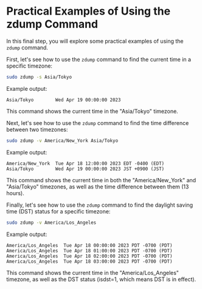 # Practical Examples of Using the zdump Command

In this final step, you will explore some practical examples of using the `zdump` command.

First, let's see how to use the `zdump` command to find the current time in a specific timezone:

```bash
sudo zdump -s Asia/Tokyo
```

Example output:

```
Asia/Tokyo        Wed Apr 19 00:00:00 2023
```

This command shows the current time in the "Asia/Tokyo" timezone.

Next, let's see how to use the `zdump` command to find the time difference between two timezones:

```bash
sudo zdump -v America/New_York Asia/Tokyo
```

Example output:

```
America/New_York  Tue Apr 18 12:00:00 2023 EDT -0400 (EDT)
Asia/Tokyo        Wed Apr 19 00:00:00 2023 JST +0900 (JST)
```

This command shows the current time in both the "America/New_York" and "Asia/Tokyo" timezones, as well as the time difference between them (13 hours).

Finally, let's see how to use the `zdump` command to find the daylight saving time (DST) status for a specific timezone:

```bash
sudo zdump -v America/Los_Angeles
```

Example output:

```
America/Los_Angeles  Tue Apr 18 00:00:00 2023 PDT -0700 (PDT)
America/Los_Angeles  Tue Apr 18 01:00:00 2023 PDT -0700 (PDT)
America/Los_Angeles  Tue Apr 18 02:00:00 2023 PDT -0700 (PDT)
America/Los_Angeles  Tue Apr 18 03:00:00 2023 PDT -0700 (PDT)
```

This command shows the current time in the "America/Los_Angeles" timezone, as well as the DST status (isdst=1, which means DST is in effect).
